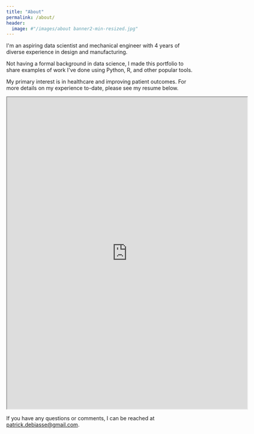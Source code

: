 ```yaml
---
title: "About"
permalink: /about/
header:
  image: #"/images/about banner2-min-resized.jpg"
---
```


I'm an aspiring data scientist and mechanical engineer with 4 years of diverse experience in design and manufacturing.

Not having a formal background in data science, I made this portfolio to share examples of work I've done using Python, R, and other popular tools.

My primary interest is in healthcare and improving patient outcomes. For more details on my experience to-date, please see my resume below.  

<iframe src="https://drive.google.com/file/d/10KzQGjtnPAH9S4Si7A1D2wdJB5C3eAUU/preview" width="640" height="830"></iframe>

If you have any questions or comments, I can be reached at [patrick.debiasse@gmail.com](patrick.debiasse@gmail.com).
